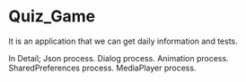 # Quiz_Game
It is an application that we can get daily information and tests.

In Detail;
Json process.
Dialog process.
Animation process.
SharedPreferences process.
MediaPlayer process.

